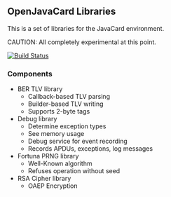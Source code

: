## OpenJavaCard Libraries

This is a set of libraries for the JavaCard environment.

CAUTION: All completely experimental at this point.

[![Build Status](https://travis-ci.org/OpenJavaCard/openjavacard-libraries.svg?branch=master)](https://travis-ci.org/OpenJavaCard/openjavacard-libraries)

### Components

 * BER TLV library
   * Callback-based TLV parsing
   * Builder-based TLV writing
   * Supports 2-byte tags
 * Debug library
   * Determine exception types
   * See memory usage
   * Debug service for event recording
   * Records APDUs, exceptions, log messages
 * Fortuna PRNG library
   * Well-Known algorithm
   * Refuses operation without seed
 * RSA Cipher library
   * OAEP Encryption
